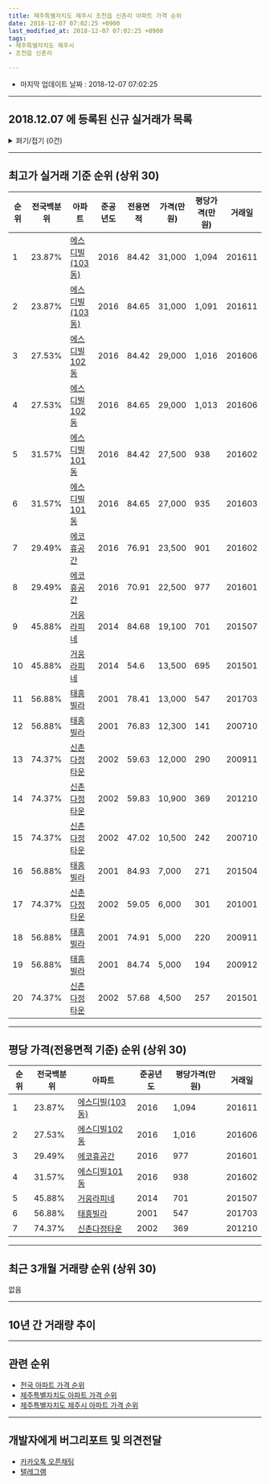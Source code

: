 ```yaml
---
title: 제주특별자치도 제주시 조천읍 신촌리 아파트 가격 순위
date: 2018-12-07 07:02:25 +0900
last_modified_at: 2018-12-07 07:02:25 +0900
tags:
- 제주특별자치도 제주시
- 조천읍 신촌리

---
```


* 마지막 업데이트 날짜 : 2018-12-07 07:02:25

---

## 2018.12.07 에 등록된 신규 실거래가 목록

<details>
<summary>펴기/접기 (0건)</summary>
<div markdown="1">

|아파트|전국백분위|준공년도|전용면적|가격(만원)|평당가격(만원)|거래일|
|---|---|---|---|---|---|---|
|없음|||||||


</div>
</details>

---

## 최고가 실거래 기준 순위 (상위 30)


|순위|전국백분위|아파트|준공년도|전용면적|가격(만원)|평당가격(만원)|거래일|
|---|---|---|---|---|---|---|---|
|1|23.87%|[에스디빌(103동)](https://search.naver.com/search.naver?query=%EC%A0%9C%EC%A3%BC%ED%8A%B9%EB%B3%84%EC%9E%90%EC%B9%98%EB%8F%84+%EC%A0%9C%EC%A3%BC%EC%8B%9C+%EC%A1%B0%EC%B2%9C%EC%9D%8D+%EC%8B%A0%EC%B4%8C%EB%A6%AC+%EC%97%90%EC%8A%A4%EB%94%94%EB%B9%8C%28103%EB%8F%99%29)|2016|84.42|31,000|1,094|201611|
|2|23.87%|[에스디빌(103동)](https://search.naver.com/search.naver?query=%EC%A0%9C%EC%A3%BC%ED%8A%B9%EB%B3%84%EC%9E%90%EC%B9%98%EB%8F%84+%EC%A0%9C%EC%A3%BC%EC%8B%9C+%EC%A1%B0%EC%B2%9C%EC%9D%8D+%EC%8B%A0%EC%B4%8C%EB%A6%AC+%EC%97%90%EC%8A%A4%EB%94%94%EB%B9%8C%28103%EB%8F%99%29)|2016|84.65|31,000|1,091|201611|
|3|27.53%|[에스디빌102동](https://search.naver.com/search.naver?query=%EC%A0%9C%EC%A3%BC%ED%8A%B9%EB%B3%84%EC%9E%90%EC%B9%98%EB%8F%84+%EC%A0%9C%EC%A3%BC%EC%8B%9C+%EC%A1%B0%EC%B2%9C%EC%9D%8D+%EC%8B%A0%EC%B4%8C%EB%A6%AC+%EC%97%90%EC%8A%A4%EB%94%94%EB%B9%8C102%EB%8F%99)|2016|84.42|29,000|1,016|201606|
|4|27.53%|[에스디빌102동](https://search.naver.com/search.naver?query=%EC%A0%9C%EC%A3%BC%ED%8A%B9%EB%B3%84%EC%9E%90%EC%B9%98%EB%8F%84+%EC%A0%9C%EC%A3%BC%EC%8B%9C+%EC%A1%B0%EC%B2%9C%EC%9D%8D+%EC%8B%A0%EC%B4%8C%EB%A6%AC+%EC%97%90%EC%8A%A4%EB%94%94%EB%B9%8C102%EB%8F%99)|2016|84.65|29,000|1,013|201606|
|5|31.57%|[에스디빌101동](https://search.naver.com/search.naver?query=%EC%A0%9C%EC%A3%BC%ED%8A%B9%EB%B3%84%EC%9E%90%EC%B9%98%EB%8F%84+%EC%A0%9C%EC%A3%BC%EC%8B%9C+%EC%A1%B0%EC%B2%9C%EC%9D%8D+%EC%8B%A0%EC%B4%8C%EB%A6%AC+%EC%97%90%EC%8A%A4%EB%94%94%EB%B9%8C101%EB%8F%99)|2016|84.42|27,500|938|201602|
|6|31.57%|[에스디빌101동](https://search.naver.com/search.naver?query=%EC%A0%9C%EC%A3%BC%ED%8A%B9%EB%B3%84%EC%9E%90%EC%B9%98%EB%8F%84+%EC%A0%9C%EC%A3%BC%EC%8B%9C+%EC%A1%B0%EC%B2%9C%EC%9D%8D+%EC%8B%A0%EC%B4%8C%EB%A6%AC+%EC%97%90%EC%8A%A4%EB%94%94%EB%B9%8C101%EB%8F%99)|2016|84.65|27,000|935|201603|
|7|29.49%|[에코휴공간](https://search.naver.com/search.naver?query=%EC%A0%9C%EC%A3%BC%ED%8A%B9%EB%B3%84%EC%9E%90%EC%B9%98%EB%8F%84+%EC%A0%9C%EC%A3%BC%EC%8B%9C+%EC%A1%B0%EC%B2%9C%EC%9D%8D+%EC%8B%A0%EC%B4%8C%EB%A6%AC+%EC%97%90%EC%BD%94%ED%9C%B4%EA%B3%B5%EA%B0%84)|2016|76.91|23,500|901|201602|
|8|29.49%|[에코휴공간](https://search.naver.com/search.naver?query=%EC%A0%9C%EC%A3%BC%ED%8A%B9%EB%B3%84%EC%9E%90%EC%B9%98%EB%8F%84+%EC%A0%9C%EC%A3%BC%EC%8B%9C+%EC%A1%B0%EC%B2%9C%EC%9D%8D+%EC%8B%A0%EC%B4%8C%EB%A6%AC+%EC%97%90%EC%BD%94%ED%9C%B4%EA%B3%B5%EA%B0%84)|2016|70.91|22,500|977|201601|
|9|45.88%|[거웅라피네](https://search.naver.com/search.naver?query=%EC%A0%9C%EC%A3%BC%ED%8A%B9%EB%B3%84%EC%9E%90%EC%B9%98%EB%8F%84+%EC%A0%9C%EC%A3%BC%EC%8B%9C+%EC%A1%B0%EC%B2%9C%EC%9D%8D+%EC%8B%A0%EC%B4%8C%EB%A6%AC+%EA%B1%B0%EC%9B%85%EB%9D%BC%ED%94%BC%EB%84%A4)|2014|84.68|19,100|701|201507|
|10|45.88%|[거웅라피네](https://search.naver.com/search.naver?query=%EC%A0%9C%EC%A3%BC%ED%8A%B9%EB%B3%84%EC%9E%90%EC%B9%98%EB%8F%84+%EC%A0%9C%EC%A3%BC%EC%8B%9C+%EC%A1%B0%EC%B2%9C%EC%9D%8D+%EC%8B%A0%EC%B4%8C%EB%A6%AC+%EA%B1%B0%EC%9B%85%EB%9D%BC%ED%94%BC%EB%84%A4)|2014|54.6|13,500|695|201501|
|11|56.88%|[태흥빌라](https://search.naver.com/search.naver?query=%EC%A0%9C%EC%A3%BC%ED%8A%B9%EB%B3%84%EC%9E%90%EC%B9%98%EB%8F%84+%EC%A0%9C%EC%A3%BC%EC%8B%9C+%EC%A1%B0%EC%B2%9C%EC%9D%8D+%EC%8B%A0%EC%B4%8C%EB%A6%AC+%ED%83%9C%ED%9D%A5%EB%B9%8C%EB%9D%BC)|2001|78.41|13,000|547|201703|
|12|56.88%|[태흥빌라](https://search.naver.com/search.naver?query=%EC%A0%9C%EC%A3%BC%ED%8A%B9%EB%B3%84%EC%9E%90%EC%B9%98%EB%8F%84+%EC%A0%9C%EC%A3%BC%EC%8B%9C+%EC%A1%B0%EC%B2%9C%EC%9D%8D+%EC%8B%A0%EC%B4%8C%EB%A6%AC+%ED%83%9C%ED%9D%A5%EB%B9%8C%EB%9D%BC)|2001|76.83|12,300|141|200710|
|13|74.37%|[신촌다정타운](https://search.naver.com/search.naver?query=%EC%A0%9C%EC%A3%BC%ED%8A%B9%EB%B3%84%EC%9E%90%EC%B9%98%EB%8F%84+%EC%A0%9C%EC%A3%BC%EC%8B%9C+%EC%A1%B0%EC%B2%9C%EC%9D%8D+%EC%8B%A0%EC%B4%8C%EB%A6%AC+%EC%8B%A0%EC%B4%8C%EB%8B%A4%EC%A0%95%ED%83%80%EC%9A%B4)|2002|59.63|12,000|290|200911|
|14|74.37%|[신촌다정타운](https://search.naver.com/search.naver?query=%EC%A0%9C%EC%A3%BC%ED%8A%B9%EB%B3%84%EC%9E%90%EC%B9%98%EB%8F%84+%EC%A0%9C%EC%A3%BC%EC%8B%9C+%EC%A1%B0%EC%B2%9C%EC%9D%8D+%EC%8B%A0%EC%B4%8C%EB%A6%AC+%EC%8B%A0%EC%B4%8C%EB%8B%A4%EC%A0%95%ED%83%80%EC%9A%B4)|2002|59.83|10,900|369|201210|
|15|74.37%|[신촌다정타운](https://search.naver.com/search.naver?query=%EC%A0%9C%EC%A3%BC%ED%8A%B9%EB%B3%84%EC%9E%90%EC%B9%98%EB%8F%84+%EC%A0%9C%EC%A3%BC%EC%8B%9C+%EC%A1%B0%EC%B2%9C%EC%9D%8D+%EC%8B%A0%EC%B4%8C%EB%A6%AC+%EC%8B%A0%EC%B4%8C%EB%8B%A4%EC%A0%95%ED%83%80%EC%9A%B4)|2002|47.02|10,500|242|200710|
|16|56.88%|[태흥빌라](https://search.naver.com/search.naver?query=%EC%A0%9C%EC%A3%BC%ED%8A%B9%EB%B3%84%EC%9E%90%EC%B9%98%EB%8F%84+%EC%A0%9C%EC%A3%BC%EC%8B%9C+%EC%A1%B0%EC%B2%9C%EC%9D%8D+%EC%8B%A0%EC%B4%8C%EB%A6%AC+%ED%83%9C%ED%9D%A5%EB%B9%8C%EB%9D%BC)|2001|84.93|7,000|271|201504|
|17|74.37%|[신촌다정타운](https://search.naver.com/search.naver?query=%EC%A0%9C%EC%A3%BC%ED%8A%B9%EB%B3%84%EC%9E%90%EC%B9%98%EB%8F%84+%EC%A0%9C%EC%A3%BC%EC%8B%9C+%EC%A1%B0%EC%B2%9C%EC%9D%8D+%EC%8B%A0%EC%B4%8C%EB%A6%AC+%EC%8B%A0%EC%B4%8C%EB%8B%A4%EC%A0%95%ED%83%80%EC%9A%B4)|2002|59.05|6,000|301|201001|
|18|56.88%|[태흥빌라](https://search.naver.com/search.naver?query=%EC%A0%9C%EC%A3%BC%ED%8A%B9%EB%B3%84%EC%9E%90%EC%B9%98%EB%8F%84+%EC%A0%9C%EC%A3%BC%EC%8B%9C+%EC%A1%B0%EC%B2%9C%EC%9D%8D+%EC%8B%A0%EC%B4%8C%EB%A6%AC+%ED%83%9C%ED%9D%A5%EB%B9%8C%EB%9D%BC)|2001|74.91|5,000|220|200911|
|19|56.88%|[태흥빌라](https://search.naver.com/search.naver?query=%EC%A0%9C%EC%A3%BC%ED%8A%B9%EB%B3%84%EC%9E%90%EC%B9%98%EB%8F%84+%EC%A0%9C%EC%A3%BC%EC%8B%9C+%EC%A1%B0%EC%B2%9C%EC%9D%8D+%EC%8B%A0%EC%B4%8C%EB%A6%AC+%ED%83%9C%ED%9D%A5%EB%B9%8C%EB%9D%BC)|2001|84.74|5,000|194|200912|
|20|74.37%|[신촌다정타운](https://search.naver.com/search.naver?query=%EC%A0%9C%EC%A3%BC%ED%8A%B9%EB%B3%84%EC%9E%90%EC%B9%98%EB%8F%84+%EC%A0%9C%EC%A3%BC%EC%8B%9C+%EC%A1%B0%EC%B2%9C%EC%9D%8D+%EC%8B%A0%EC%B4%8C%EB%A6%AC+%EC%8B%A0%EC%B4%8C%EB%8B%A4%EC%A0%95%ED%83%80%EC%9A%B4)|2002|57.68|4,500|257|201501|


---

## 평당 가격(전용면적 기준) 순위 (상위 30)


|순위|전국백분위|아파트|준공년도|평당가격(만원)|거래일|
|---|---|---|---|---|---|
|1|23.87%|[에스디빌(103동)](https://search.naver.com/search.naver?query=%EC%A0%9C%EC%A3%BC%ED%8A%B9%EB%B3%84%EC%9E%90%EC%B9%98%EB%8F%84+%EC%A0%9C%EC%A3%BC%EC%8B%9C+%EC%A1%B0%EC%B2%9C%EC%9D%8D+%EC%8B%A0%EC%B4%8C%EB%A6%AC+%EC%97%90%EC%8A%A4%EB%94%94%EB%B9%8C%28103%EB%8F%99%29)|2016|1,094|201611|
|2|27.53%|[에스디빌102동](https://search.naver.com/search.naver?query=%EC%A0%9C%EC%A3%BC%ED%8A%B9%EB%B3%84%EC%9E%90%EC%B9%98%EB%8F%84+%EC%A0%9C%EC%A3%BC%EC%8B%9C+%EC%A1%B0%EC%B2%9C%EC%9D%8D+%EC%8B%A0%EC%B4%8C%EB%A6%AC+%EC%97%90%EC%8A%A4%EB%94%94%EB%B9%8C102%EB%8F%99)|2016|1,016|201606|
|3|29.49%|[에코휴공간](https://search.naver.com/search.naver?query=%EC%A0%9C%EC%A3%BC%ED%8A%B9%EB%B3%84%EC%9E%90%EC%B9%98%EB%8F%84+%EC%A0%9C%EC%A3%BC%EC%8B%9C+%EC%A1%B0%EC%B2%9C%EC%9D%8D+%EC%8B%A0%EC%B4%8C%EB%A6%AC+%EC%97%90%EC%BD%94%ED%9C%B4%EA%B3%B5%EA%B0%84)|2016|977|201601|
|4|31.57%|[에스디빌101동](https://search.naver.com/search.naver?query=%EC%A0%9C%EC%A3%BC%ED%8A%B9%EB%B3%84%EC%9E%90%EC%B9%98%EB%8F%84+%EC%A0%9C%EC%A3%BC%EC%8B%9C+%EC%A1%B0%EC%B2%9C%EC%9D%8D+%EC%8B%A0%EC%B4%8C%EB%A6%AC+%EC%97%90%EC%8A%A4%EB%94%94%EB%B9%8C101%EB%8F%99)|2016|938|201602|
|5|45.88%|[거웅라피네](https://search.naver.com/search.naver?query=%EC%A0%9C%EC%A3%BC%ED%8A%B9%EB%B3%84%EC%9E%90%EC%B9%98%EB%8F%84+%EC%A0%9C%EC%A3%BC%EC%8B%9C+%EC%A1%B0%EC%B2%9C%EC%9D%8D+%EC%8B%A0%EC%B4%8C%EB%A6%AC+%EA%B1%B0%EC%9B%85%EB%9D%BC%ED%94%BC%EB%84%A4)|2014|701|201507|
|6|56.88%|[태흥빌라](https://search.naver.com/search.naver?query=%EC%A0%9C%EC%A3%BC%ED%8A%B9%EB%B3%84%EC%9E%90%EC%B9%98%EB%8F%84+%EC%A0%9C%EC%A3%BC%EC%8B%9C+%EC%A1%B0%EC%B2%9C%EC%9D%8D+%EC%8B%A0%EC%B4%8C%EB%A6%AC+%ED%83%9C%ED%9D%A5%EB%B9%8C%EB%9D%BC)|2001|547|201703|
|7|74.37%|[신촌다정타운](https://search.naver.com/search.naver?query=%EC%A0%9C%EC%A3%BC%ED%8A%B9%EB%B3%84%EC%9E%90%EC%B9%98%EB%8F%84+%EC%A0%9C%EC%A3%BC%EC%8B%9C+%EC%A1%B0%EC%B2%9C%EC%9D%8D+%EC%8B%A0%EC%B4%8C%EB%A6%AC+%EC%8B%A0%EC%B4%8C%EB%8B%A4%EC%A0%95%ED%83%80%EC%9A%B4)|2002|369|201210|


---

## 최근 3개월 거래량 순위 (상위 30)

없음

---

## 10년 간 거래량 추이


<div style="width:100%;">
    <canvas id="deal_progress" height="250"></canvas>
</div>

<script>
new Chart(document.getElementById("deal_progress"), {
    type: 'line',
    data: {
        labels: ['200812','200901','200902','200903','200904','200905','200906','200907','200908','200909','200910','200911','200912','201001','201002','201003','201004','201005','201006','201007','201008','201009','201010','201011','201012','201101','201102','201103','201104','201105','201106','201107','201108','201109','201110','201111','201112','201201','201202','201203','201204','201205','201206','201207','201208','201209','201210','201211','201212','201301','201302','201303','201304','201305','201306','201307','201308','201309','201310','201311','201312','201401','201402','201403','201404','201405','201406','201407','201408','201409','201410','201411','201412','201501','201502','201503','201504','201505','201506','201507','201508','201509','201510','201511','201512','201601','201602','201603','201604','201605','201606','201607','201608','201609','201610','201611','201612','201701','201702','201703','201704','201705','201706','201707','201708','201709','201710','201711','201712','201801','201802','201803','201804','201805','201806','201807','201808','201809','201810','201811','201812'],
        datasets: [{
            label: '실거래 수',
            pointRadius: 1,
            data: [0, 0, 0, 0, 0, 0, 0, 0, 0, 0, 0, 2, 1, 1, 2, 0, 0, 0, 0, 0, 0, 1, 0, 0, 1, 0, 0, 0, 0, 0, 0, 0, 0, 0, 0, 0, 1, 0, 0, 0, 1, 0, 0, 1, 0, 0, 1, 0, 0, 0, 0, 0, 0, 0, 0, 0, 0, 0, 1, 0, 0, 0, 0, 0, 0, 0, 0, 0, 0, 0, 0, 0, 4, 6, 3, 0, 3, 2, 2, 2, 0, 1, 0, 2, 0, 6, 20, 6, 2, 0, 11, 1, 0, 1, 0, 11, 0, 0, 0, 1, 0, 0, 0, 0, 2, 0, 0, 1, 0, 0, 0, 0, 0, 0, 0, 0, 0, 1, 0, 0, 0],
            borderColor: "rgba(255, 201, 14, 1)",
            backgroundColor: "rgba(255, 201, 14, 0.5)",
            fill: true,
        }]
    },
    options: {
        responsive: true,
        title: {
            display: true,
            text: '10년간 거래량 추이'
        },
        tooltips: {
            mode: 'index',
            intersect: false,
        },
        hover: {
            mode: 'nearest',
            intersect: true
        },
        scales: {
            xAxes: [{
                display: true,
                scaleLabel: {
                    display: true,
                    labelString: '년/월'
                }
            }],
            yAxes: [{
                display: true,
                ticks: {
                    suggestedMin: 0,
                },
                scaleLabel: {
                    display: true,
                    labelString: '실거래 수'
                }
            }]
        }
    }
});

</script>


---

## 관련 순위

- [전국 아파트 가격 순위](https://inasie.github.io/apt-ranking/전국)
- [제주특별자치도 아파트 가격 순위](https://inasie.github.io/apt-ranking/제주특별자치도)
- [제주특별자치도 제주시 아파트 가격 순위](https://inasie.github.io/apt-ranking/제주특별자치도-제주시)


---

## 개발자에게 버그리포트 및 의견전달

- [카카오톡 오픈채팅](https://open.kakao.com/o/gLJUAP4)
- [텔레그램](https://t.me/inasie)

